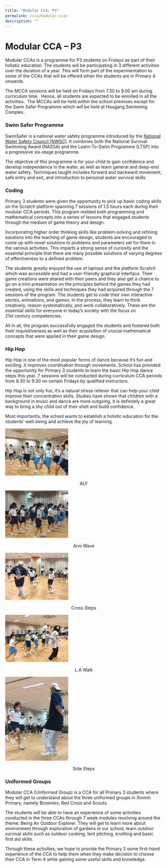 ```yaml
---
title: "Modular CCA: P3"
permalink: /cca/modular-cca/
description: ""
---
```

# **Modular CCA – P3**

Modular CCAs is a programme for P3 students on Fridays as part of their holistic education. The students will be participating in 3 different activities over the duration of a year. This will form part of the experimentation to some of the CCAs that will be offered when the students are in Primary 4 onwards.

The MCCA sessions will be held on Fridays from 7.30 to 9.00 am during curriculum time.  Hence, all students are expected to be enrolled in all the activities.  The MCCAs will be held within the school premises except for the Swim Safer Programme which will be held at Hougang Swimming Complex.

### Swim Safer Programme

SwimSafer is a national water safety programme introduced by the [National Water Safety Council (NWSC)](http://www.swimsingapore.com/national-water-safety-council). It combines both the National Survival Swimming Award (NASSA) and the Learn-To-Swim Programme (LTSP) into a progressive six-stage programme.

The objective of this programme is for your child to gain confidence and develop independence in the water, as well as learn general and deep-end water safety. Techniques taught includes forward and backward movement, safe entry and exit, and introduction to personal water survival skills.

### Coding

Primary 3 students were given the opportunity to pick up basic coding skills on the Scratch platform spanning 7 sessions of 1.5 hours each during their modular CCA periods. This program melded both programming and mathematical concepts into a series of lessons that engaged students through the medium of game theory and design.

Incorporating higher order thinking skills like problem-solving and refining solutions into the teaching of game design, students are encouraged to come up with novel solutions to problems and parameters set for them in the various activities. This imparts a strong sense of curiosity and the essential principle that there are many possible solutions of varying degrees of effectiveness to a defined problem.

The students greatly enjoyed the use of laptops and the platform Scratch which was accessible and had a user-friendly graphical interface. Their game creations were shared with their peers and they also get a chance to go on a mini presentation on the principles behind the games they had created, using the skills and techniques they had acquired through the 7 sessions of the program. The students get to code their own interactive stories, animations, and games. In the process, they learn to think creatively, reason systematically, and work collaboratively. These are the essential skills for everyone in today’s society with the focus on 21st century competencies.

All in all, the program successfully engaged the students and fostered both their inquisitiveness as well as their acquisition of crucial mathematical concepts that were applied in their game design.

### Hip Hop

Hip Hop is one of the most popular forms of dance because it’s fun and exciting. It improves coordination through movements. School has provided the opportunity for Primary 3 students to learn the basic Hip Hop dance steps this year. 7 sessions will be conducted during curriculum CCA periods from 8.30 to 9.30 on certain Fridays by qualified instructors.

Hip Hop is not only fun, it’s a natural stress reliever that can help your child improve their concentration skills. Studies have shown that children with a background in music and dance are more outgoing, it is definitely a great way to bring a shy child out of their shell and build confidence.

Most importantly, the school wants to establish a holistic education for the students’ well-being and achieve the joy of learning.

<img src="/images/ALF-300x225.jpg" 
     style="width:40%">
<center>ALF</center>

<img src="/images/Arm-wave-300x225.jpg" 
     style="width:40%">
<center>Arm Wave</center>

<img src="/images/Cross-steps-300x225.jpg" 
     style="width:40%">
<center>Cross Steps</center>

<img src="/images/LA%20Walk-300x225.jpg" 
     style="width:40%">
<center> L.A Walk </center>

<img src="/images/Side-steps-225x300.jpg" 
     style="width:40%">
<center>Side Steps</center>

### Uniformed Groups

Modular CCA (Uniformed Group) is a CCA for all Primary 3 students where they will get to understand about the three uniformed groups in Xinmin Primary, namely Brownies, Red Cross and Scouts.

The students will be able to have an experience of some activities conducted in the three CCAs through 7 week modules revolving around the theme: Being An Outdoor Explorer. They will get to learn more about environment through exploration of gardens in our school, learn outdoor survival skills such as outdoor cooking, tent pitching, knotting and basic first aid skills.

Through these activities, we hope to provide the Primary 3 some first-hand experience of the CCA to help them when they make decision to choose their CCA in Term 4 while gaining some useful skills and knowledge.